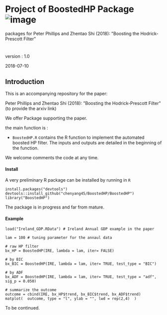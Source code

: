 # Project of BoostedHP Package   ![image](https://github.com/chenyang45/A_N/blob/master/graph/gganimation/preview.gif)

packages for Peter Phillips and Zhentao Shi (2018): "Boosting the Hodrick-Prescott Filter"

# 

version : 1.0

2018-07-10

## Introduction

This is an accompanying repository for the paper:

Peter Phillips and Zhentao Shi (2018): "Boosting the Hodrick-Prescott Filter" (to provide the arxiv link)

We offer Package supporting the paper.

the main function is : 

* `BoostedHP.R` contains the R function to implement the automated boosted HP filter.
The inputs and outputs are detailed in the beginning of the function.

We welcome comments the code at any time.

#### Install

A very preliminary R package can be installed by running in `R`
```
install.packages("devtools")
devtools::install_github("chenyang45/BoostedHP/BoostedHP")
library("BoostedHP")
```
The package is in progress and far from mature.

#### Example
```
load("Ireland_GDP.RData") # Ireland Annual GDP example in the paper

lam = 100 # tuning parameter for the annaul data

# raw HP filter
bx_HP = BoostedHP(IRE, lambda = lam, iter= FALSE)

# by BIC
bx_BIC = BoostedHP(IRE, lambda = lam, iter= TRUE, test_type = "BIC")

# by ADF
bx_ADF = BoostedHP(IRE, lambda = lam, iter= TRUE, test_type = "adf", sig_p = 0.050)

# summarize the outcome
outcome = cbind(IRE, bx_HP$trend, bx_BIC$trend, bx_ADF$trend) 
matplot(  outcome, type = "l", ylab = "", lwd = rep(2,4)  )
```
To be continued.
